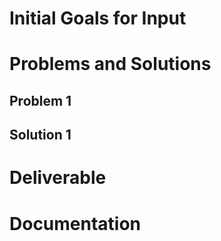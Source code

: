 # Initial Goals for Input 

# Problems and Solutions

## Problem 1

## Solution 1

# Deliverable

# Documentation